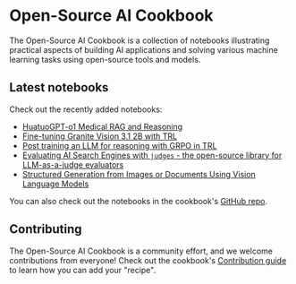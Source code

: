 # Open-Source AI Cookbook

The Open-Source AI Cookbook is a collection of notebooks illustrating practical aspects of building AI
applications and solving various machine learning tasks using open-source tools and models.

## Latest notebooks

Check out the recently added notebooks:

- [HuatuoGPT-o1 Medical RAG and Reasoning](medical_rag_and_Reasoning)
- [Fine-tuning Granite Vision 3.1 2B with TRL](fine_tuning_granite_vision_sft_trl)
- [Post training an LLM for reasoning with GRPO in TRL](fine_tuning_llm_grpo_trl)
- [Evaluating AI Search Engines with `judges` - the open-source library for LLM-as-a-judge evaluators](llm_judge_evaluating_ai_search_engines_with_judges_library)
- [Structured Generation from Images or Documents Using Vision Language Models](structured_generation_vision_language_models)

You can also check out the notebooks in the cookbook's [GitHub repo](https://github.com/huggingface/cookbook).

## Contributing

The Open-Source AI Cookbook is a community effort, and we welcome contributions from everyone!
Check out the cookbook's [Contribution guide](https://github.com/huggingface/cookbook/blob/main/README.md) to learn
how you can add your "recipe".